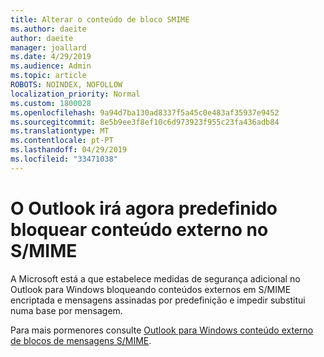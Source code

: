 ```yaml
---
title: Alterar o conteúdo de bloco SMIME
ms.author: daeite
author: daeite
manager: joallard
ms.date: 4/29/2019
ms.audience: Admin
ms.topic: article
ROBOTS: NOINDEX, NOFOLLOW
localization_priority: Normal
ms.custom: 1800028
ms.openlocfilehash: 9a94d7ba130ad8337f5a45c0e483af35937e9452
ms.sourcegitcommit: 8e5b9ee3f8ef10c6d973923f955c23fa436adb84
ms.translationtype: MT
ms.contentlocale: pt-PT
ms.lasthandoff: 04/29/2019
ms.locfileid: "33471038"
---
```

# <a name="outlook-will-now-default-block-external-content-in-smime"></a>O Outlook irá agora predefinido bloquear conteúdo externo no S/MIME

A Microsoft está a que estabelece medidas de segurança adicional no Outlook para Windows bloqueando conteúdos externos em S/MIME encriptada e mensagens assinadas por predefinição e impedir substitui numa base por mensagem.

Para mais pormenores consulte [Outlook para Windows conteúdo externo de blocos de mensagens S/MIME](https://support.office.com/article/2d3a4af1-fe41-475f-a888-fc7b997d112e). 